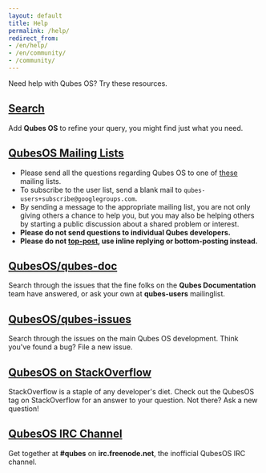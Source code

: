 ```yaml
---
layout: default
title: Help
permalink: /help/
redirect_from:
- /en/help/
- /en/community/
- /community/
---
```


Need help with Qubes OS? Try these resources.

## [Search](https://duckduckgo.com/?q=Qubes+OS)

Add **Qubes OS** to refine your query, you might find just what you need.

## [QubesOS Mailing Lists](/doc/mailing-lists/)

-   Please send all the questions regarding Qubes OS to one of [these](/doc/mailing-lists/) mailing lists.
-   To subscribe to the user list, send a blank mail to `qubes-users+subscribe@googlegroups.com`.
-   By sending a message to the appropriate mailing list, you are not only giving others a chance to help you,
but you may also be helping others by starting a public discussion about a shared problem or interest.
-   **Please do not send questions to individual Qubes developers.**
-   **Please do not [top-post](https://en.wikipedia.org/wiki/Posting_style), use inline replying or bottom-posting instead.**

## [QubesOS/qubes-doc](/doc/user-faq/)

Search through the issues that the fine folks on the **Qubes Documentation** team
have answered, or ask your own at **qubes-users** mailinglist.

## [QubesOS/qubes-issues](https://github.com/QubesOS/qubes-issues/issues)

Search through the issues on the main Qubes OS development. Think you've
found a bug? File a new issue.

## [QubesOS on StackOverflow](https://stackoverflow.com/questions/tagged/Qubes+OS)

StackOverflow is a staple of any developer's diet. Check out the QubesOS tag
on StackOverflow for an answer to your question. Not there? Ask a new
question!

## [QubesOS IRC Channel](irc:irc.freenode.net/qubes)

Get together at **#qubes** on **irc.freenode.net**, the inofficial
QubesOS IRC channel.
